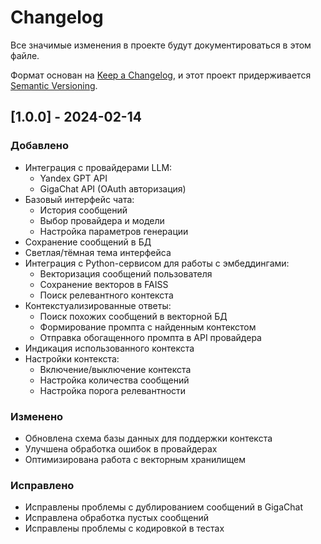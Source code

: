 # Changelog

Все значимые изменения в проекте будут документироваться в этом файле.

Формат основан на [Keep a Changelog](https://keepachangelog.com/en/1.0.0/),
и этот проект придерживается [Semantic Versioning](https://semver.org/spec/v2.0.0.html).

## [1.0.0] - 2024-02-14

### Добавлено
- Интеграция с провайдерами LLM:
  - Yandex GPT API
  - GigaChat API (OAuth авторизация)
- Базовый интерфейс чата:
  - История сообщений
  - Выбор провайдера и модели
  - Настройка параметров генерации
- Сохранение сообщений в БД
- Светлая/тёмная тема интерфейса
- Интеграция с Python-сервисом для работы с эмбеддингами:
  - Векторизация сообщений пользователя
  - Сохранение векторов в FAISS
  - Поиск релевантного контекста
- Контекстуализированные ответы:
  - Поиск похожих сообщений в векторной БД
  - Формирование промпта с найденным контекстом
  - Отправка обогащенного промпта в API провайдера
- Индикация использованного контекста
- Настройки контекста:
  - Включение/выключение контекста
  - Настройка количества сообщений
  - Настройка порога релевантности

### Изменено
- Обновлена схема базы данных для поддержки контекста
- Улучшена обработка ошибок в провайдерах
- Оптимизирована работа с векторным хранилищем

### Исправлено
- Исправлены проблемы с дублированием сообщений в GigaChat
- Исправлена обработка пустых сообщений
- Исправлены проблемы с кодировкой в тестах 